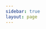 ```yaml
---
sidebar: true
layout: page
---
```


<script setup>
import RapiDoc from '../../components/RapiDoc.vue';
import { withBase } from 'vitepress'
</script>

<RapiDoc :specs="withBase('/cd-agent-openapi.json')" />

